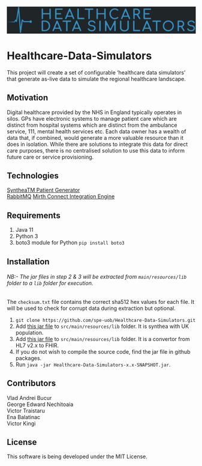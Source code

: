 ![alt text](logo.png)
# Healthcare-Data-Simulators
This project will create a set of configurable ‘healthcare data simulators’ that generate as-live data
to simulate the regional healthcare landscape.

## Motivation
Digital healthcare provided by the NHS in England typically operates in silos. GPs have electronic systems to manage patient care which are distinct from hospital systems which are distinct from the ambulance service, 111, mental health services etc. Each data owner has a wealth of data that, if combined, would generate a more valuable resource than it does in isolation. While there are solutions to integrate this data for direct care purposes, there is no centralised solution to use this data to inform future care or service provisioning.

## Technologies
[SyntheaTM Patient Generator](https://github.com/synthetichealth/synthea)   
[RabbitMQ](https://www.rabbitmq.com) 
[Mirth Connect Integration Engine](https://www.nextgen.com/products-and-services/integration-engine)

## Requirements 
1. Java 11
2. Python 3 
3. boto3 module for Python `pip install boto3`


## Installation
###### NB:- The jar files in step 2 & 3 will be extracted from `main/resources/lib` folder to a `lib` folder for execution.
The `checksum.txt` file contains the correct sha512 hex values for each file. It will be used to check for corrupt data during extraction but optional.
1. `git clone https://github.com/spe-uob/Healthcare-Data-Simulators.git`
2. Add [this jar file](https://uob-my.sharepoint.com/:u:/g/personal/ot19588_bristol_ac_uk/EUhcf-s5CxlImXKEL_qvIeMBdWifARyrv-qVU8s65zZ3iA?e=vobhgr) to `src/main/resources/lib` folder. It is synthea with UK population. 
3. Add [this jar file](https://drive.google.com/file/d/1hjNVsVvLq2367R2de8Y2Fw4iPEm4D1qs/view?usp=sharing) to `src/main/resources/lib` folder. It is a convertor from HL7 v2.x to FHIR.
4. If you do not wish to compile the source code, find the jar file
   in github packages.
5. Run `java -jar Healthcare-Data-Simulators-x.x-SNAPSHOT.jar`.

## Contributors
Vlad Andrei Bucur  
George Edward Nechitoaia  
Victor Traistaru  
Ena Balatinac  
Victor Kingi

## License
This software is being developed under the MIT License.

